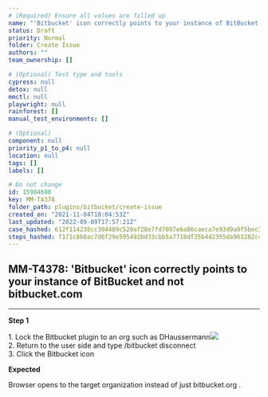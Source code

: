 ```yaml
---
# (Required) Ensure all values are filled up
name: "'Bitbucket' icon correctly points to your instance of BitBucket and not bitbucket.com"
status: Draft
priority: Normal
folder: Create Issue
authors: ""
team_ownership: []

# (Optional) Test type and tools
cypress: null
detox: null
mmctl: null
playwright: null
rainforest: []
manual_test_environments: []

# (Optional)
component: null
priority_p1_to_p4: null
location: null
tags: []
labels: []

# Do not change
id: 15984690
key: MM-T4378
folder_path: plugins/bitbucket/create-issue
created_on: "2021-11-04T18:04:53Z"
last_updated: "2022-09-09T17:57:21Z"
case_hashed: 612f114238cc304489c520af28e7fd7097e6a86caeca7e93d9a0f5bec33f525cca56de772408bd0443b31f6b60fa8f2d
steps_hashed: f171c8b8ac7d0f29e595492bd33cbb5a7718df35b442355da963282c4717a0c0346ea93c5763fec105636231d999d7f3
---
```


## MM-T4378: 'Bitbucket' icon correctly points to your instance of BitBucket and not bitbucket.com

---

**Step 1**

1\. Lock the Bitbucket plugin to an org such as DHaussermann![](https://smartbear-tm4j-prod-us-west-2-attachment-rich-text.s3.us-west-2.amazonaws.com/embedded-f3277290f945470c4add5d21ef3dc7ca7b74388fc7152bfb6b99ae58c66a95a8-1636409385507-1636409385507.png)\
2\. Return to the user side and type /bitbucket disconnect\
3\. Click the Bitbucket icon

**Expected**

Browser opens to the target organization instead of just bitbucket.org .
